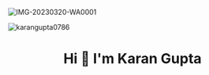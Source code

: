 
![IMG-20230320-WA0001](https://user-images.githubusercontent.com/128626083/227796273-0572fd4e-cd44-439e-943a-6b80c1c13577.jpg)

<!--
**Karangupta0786/Karangupta0786** is a ✨ _special_ ✨ repository because its `README.md` (this file) appears on your GitHub profile.

<h3 align="center">➤ Pre-Final year Computer Application undergraduate with an interest in Problem solving, Competitive Programming, Software development and Android development. Currently seeking SDE or android dev roles.</h3>

Here are some ideas to get you started:

- 🔭 I’m currently working on ...
- 🌱 I’m currently learning ...
- 👯 I’m looking to collaborate on ...
- 🤔 I’m looking for help with ...
- 💬 Ask me about ...
- 📫 How to reach me: ...
- 😄 Pronouns: ...
- ⚡ Fun fact: ...
-->

<p><img align="center" src="https://github-readme-streak-stats.herokuapp.com/?user=karangupta0786&" alt="karangupta0786" /></p>
<h1 align="center">  Hi 👋 I'm Karan Gupta  </h1>

